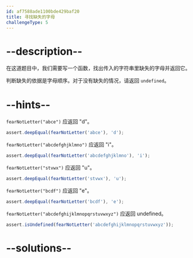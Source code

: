 ```yaml
---
id: af7588ade1100bde429baf20
title: 寻找缺失的字母
challengeType: 5
---
```


# --description--

在这道题目中，我们需要写一个函数，找出传入的字符串里缺失的字母并返回它。

判断缺失的依据是字母顺序。对于没有缺失的情况，请返回 `undefined`。

# --hints--

`fearNotLetter("abce")` 应返回 "d"。

```js
assert.deepEqual(fearNotLetter('abce'), 'd');
```

`fearNotLetter("abcdefghjklmno")` 应返回 "i"。

```js
assert.deepEqual(fearNotLetter('abcdefghjklmno'), 'i');
```

`fearNotLetter("stvwx")` 应返回 "u"。

```js
assert.deepEqual(fearNotLetter('stvwx'), 'u');
```

`fearNotLetter("bcdf")` 应返回 "e"。

```js
assert.deepEqual(fearNotLetter('bcdf'), 'e');
```

`fearNotLetter("abcdefghijklmnopqrstuvwxyz")` 应返回 undefined。

```js
assert.isUndefined(fearNotLetter('abcdefghijklmnopqrstuvwxyz'));
```

# --solutions--

